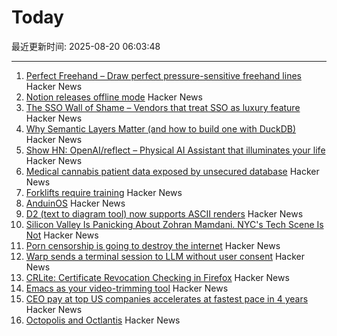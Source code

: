 # Today

最近更新时间: 2025-08-20 06:03:48

--- 
1. [Perfect Freehand – Draw perfect pressure-sensitive freehand lines](https://www.perfectfreehand.com/) Hacker News
2. [Notion releases offline mode](https://www.notion.com/help/guides/working-offline-in-notion-everything-you-need-to-know) Hacker News
3. [The SSO Wall of Shame – Vendors that treat SSO as luxury feature](https://sso.tax/) Hacker News
4. [Why Semantic Layers Matter (and how to build one with DuckDB)](https://motherduck.com/blog/semantic-layer-duckdb-tutorial/) Hacker News
5. [Show HN: OpenAI/reflect – Physical AI Assistant that illuminates your life](https://github.com/openai/openai-reflect) Hacker News
6. [Medical cannabis patient data exposed by unsecured database](https://www.wired.com/story/highly-sensitive-medical-cannabis-patient-data-exposed-by-unsecured-database/) Hacker News
7. [Forklifts require training](https://www.zacsweers.dev/forklifts-require-training/) Hacker News
8. [AnduinOS](https://www.anduinos.com/) Hacker News
9. [D2 (text to diagram tool) now supports ASCII renders](https://d2lang.com/blog/ascii/) Hacker News
10. [Silicon Valley Is Panicking About Zohran Mamdani. NYC's Tech Scene Is Not](https://www.wired.com/story/tech-executives-new-york-zohran-mamdani/) Hacker News
11. [Porn censorship is going to destroy the internet](https://mashable.com/article/age-verification-is-going-to-destroy-the-entire-internet) Hacker News
12. [Warp sends a terminal session to LLM without user consent](https://news.ycombinator.com/item?id=44953470) Hacker News
13. [CRLite: Certificate Revocation Checking in Firefox](https://hacks.mozilla.org/2025/08/crlite-fast-private-and-comprehensive-certificate-revocation-checking-in-firefox/) Hacker News
14. [Emacs as your video-trimming tool](https://xenodium.com/emacs-as-your-video-trimming-tool) Hacker News
15. [CEO pay at top US companies accelerates at fastest pace in 4 years](https://www.ft.com/content/d8da9877-a5d0-4ac2-87cd-236ff33d7269) Hacker News
16. [Octopolis and Octlantis](https://en.wikipedia.org/wiki/Octopolis_and_Octlantis) Hacker News

